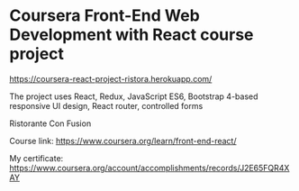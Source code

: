 # Coursera Front-End Web Development with React course project
https://coursera-react-project-ristora.herokuapp.com/

The project uses React, Redux, JavaScript ES6, Bootstrap 4-based responsive UI design, React router, controlled forms

Ristorante Con Fusion

Course link:
https://www.coursera.org/learn/front-end-react/

My certificate:
https://www.coursera.org/account/accomplishments/records/J2E65FQR4XAY
